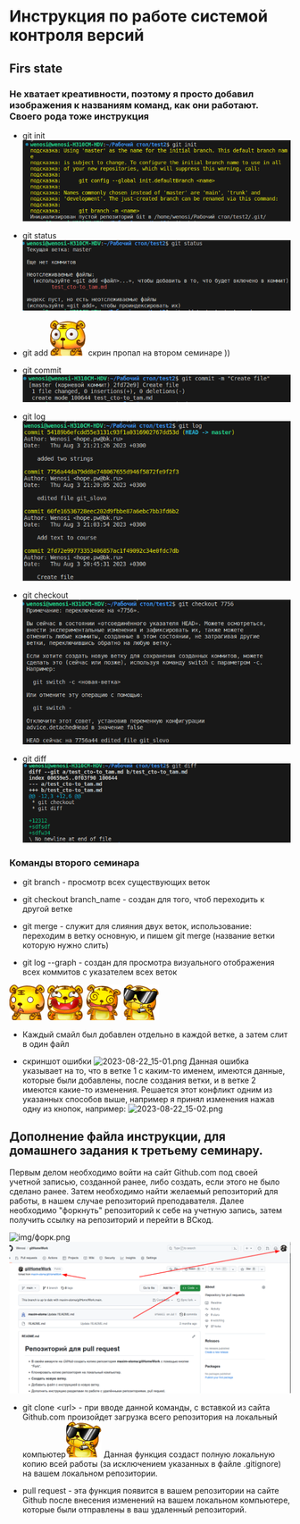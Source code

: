 # Инструкция по работе системой контроля версий

## Firs state

### Не хватает креативности, поэтому я просто добавил изображения к названиям команд, как они работают. Своего рода тоже инструкция

* git init
![img/init.png](img/init.png)
* git stаtus
![img/status.png](img/status.png)
* git add
![куда-то пропал, поэтому глазки](img/2_005.gif) скрин пропал на втором семинаре ))
* git commit
![img/commit.png](img/commit.png)

* git log
![img/log.png](img/log.png)
* git checkout
![img/checkout.png](img/checkout.png)
* git diff
![img/diff.png](img/diff.png)

### Команды второго семинара

* git branch - просмотр всех существующих веток

* git checkout branch_name - создан для того, чтоб переходить к другой ветке

* git merge - служит для слияния двух веток, использование:
переходим в ветку основную, и пишем git merge (название ветки которую нужно слить)

* git log --graph - создан для просмотра визуального отображения всех коммитов с указателем всех веток

![img/15_002.gif](img/15_002.gif)
![img/4_003.gif](img/4_003.gif)
![img/9_005.gif](img/9_005.gif)
![img/11.gif](img/11.gif)

* Каждый смайл был добавлен отдельно в каждой ветке, а затем слит в один файл

* скриншот ошибки
![2023-08-22_15-01.png](2023-08-22_15-01.png)
Данная ошибка указывает на то, что в ветке 1 с каким-то именем, имеются данные, которые были добавлены, после создания ветки, и в ветке 2 имеются какие-то изменения. Решается этот конфликт одним из указанных способов выше, например я принял изменения нажав одну из кнопок, например:
![2023-08-22_15-02.png](2023-08-22_15-02.png)

## Дополнение файла инструкции, для домашнего задания к третьему семинару.

Первым делом необходимо войти на сайт Github.com под своей учетной записью, созданной ранее, либо создать, если этого не было сделано ранее. Затем необходимо найти желаемый репозиторий для работы, в нашем случае репозиторий преподавателя. Далее необходимо "форкнуть" репозиторий к себе на учетную запись, затем получить ссылку на репозиторий и перейти в ВСкод.

![img/форк.png](img/форк.png)
![img/main_repoz.png](img/main_repoz.png)

* git clone \<url> - при вводе данной команды, с вставкой из сайта Github.com произойдет загрузка всего репозитория на локальный компьютер![img/11.gif](img/11.gif)
Данная функция создаст полную локальную копию всей работы (за исключением указанных в файле .gitignore) на вашем локальном репозитории.

* pull request - эта функция появится в вашем репозитории на сайте Github после внесения изменений на вашем локальном компьютере, которые были отправлены в ваш удаленный репозиторий.